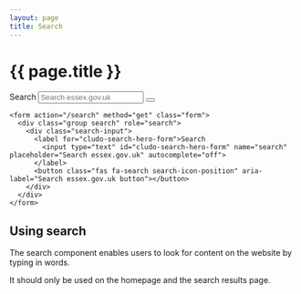 ```yaml
---
layout: page
title: Search
---
```


# {{ page.title }}

<form action="/search" method="get" class="form">
  <div class="group search" role="search">
    <div class="search-input">
      <label for="cludo-search-hero-form">Search
        <input type="text" id="cludo-search-hero-form" name="search" placeholder="Search essex.gov.uk" autocomplete="off">
      </label>
      <button class="fas fa-search search-icon-position" aria-label="Searching essex.gov.uk button"></button>
    </div>
  </div>
</form>

    <form action="/search" method="get" class="form">
      <div class="group search" role="search">
        <div class="search-input">
          <label for="cludo-search-hero-form">Search
            <input type="text" id="cludo-search-hero-form" name="search" placeholder="Search essex.gov.uk" autocomplete="off">
          </label>
          <button class="fas fa-search search-icon-position" aria-label="Search essex.gov.uk button"></button>
        </div>
      </div>
    </form>


## Using search

The search component enables users to look for content on the website by typing in words.

It should only be used on the homepage and the search results page.
